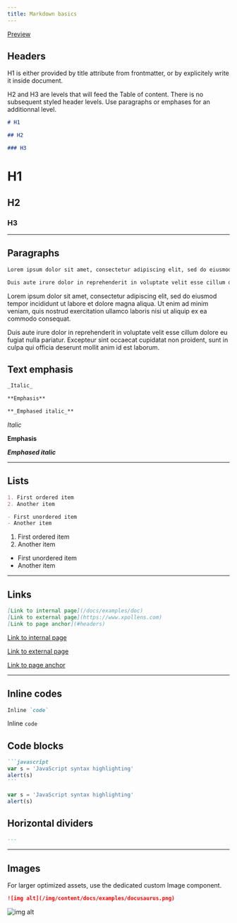 ```yaml
---
title: Markdown basics
---
```


[Preview](https://develop--s-money-documentation-site.netlify.app/docs/examples/basics)

## Headers

H1 is either provided by title attribute from frontmatter, or by explicitely write it inside document.

H2 and H3 are levels that will feed the Table of content. There is no subsequent styled header levels. Use paragraphs or emphases for an additionnal level.

```markdown
# H1

## H2

### H3
```

# H1

## H2

### H3

---

## Paragraphs

```markdown
Lorem ipsum dolor sit amet, consectetur adipiscing elit, sed do eiusmod tempor incididunt ut labore et dolore magna aliqua. Ut enim ad minim veniam, quis nostrud exercitation ullamco laboris nisi ut aliquip ex ea commodo consequat.

Duis aute irure dolor in reprehenderit in voluptate velit esse cillum dolore eu fugiat nulla pariatur. Excepteur sint occaecat cupidatat non proident, sunt in culpa qui officia deserunt mollit anim id est laborum.
```

Lorem ipsum dolor sit amet, consectetur adipiscing elit, sed do eiusmod tempor incididunt ut labore et dolore magna aliqua. Ut enim ad minim veniam, quis nostrud exercitation ullamco laboris nisi ut aliquip ex ea commodo consequat.

Duis aute irure dolor in reprehenderit in voluptate velit esse cillum dolore eu fugiat nulla pariatur. Excepteur sint occaecat cupidatat non proident, sunt in culpa qui officia deserunt mollit anim id est laborum.

## Text emphasis

```markdown
_Italic_

**Emphasis**

**_Emphased italic_**
```

_Italic_

**Emphasis**

**_Emphased italic_**

---

## Lists

```markdown
1. First ordered item
2. Another item

- First unordered item
- Another item
```

1. First ordered item
2. Another item

- First unordered item
- Another item

---

## Links

```markdown
[Link to internal page](/docs/examples/doc)
[Link to external page](https://www.xpollens.com)
[Link to page anchor](#headers)
```

[Link to internal page](/docs/examples/doc)

[Link to external page](https://www.xpollens.com)

[Link to page anchor](#headers)

---

## Inline codes

```markdown
Inline `code`
```

Inline `code`

## Code blocks

````markdown
```javascript
var s = 'JavaScript syntax highlighting'
alert(s)
```
````

```javascript
var s = 'JavaScript syntax highlighting'
alert(s)
```

## Horizontal dividers

```markdown
---
```

---

## Images

For larger optimized assets, use the dedicated custom Image component.

```markdown
![img alt](/img/content/docs/examples/docusaurus.png)
```

![img alt](/img/content/docs/examples/docusaurus.png)
